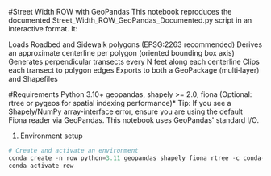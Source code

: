 #Street Width ROW with GeoPandas
This notebook reproduces the documented Street_Width_ROW_GeoPandas_Documented.py script in an interactive format.
It:

Loads Roadbed and Sidewalk polygons (EPSG:2263 recommended)
Derives an approximate centerline per polygon (oriented bounding box axis)
Generates perpendicular transects every N feet along each centerline
Clips each transect to polygon edges
Exports to both a GeoPackage (multi‑layer) and Shapefiles

#Requirements
Python 3.10+
geopandas, shapely >= 2.0, fiona
(Optional: rtree or pygeos for spatial indexing performance)*
Tip: If you see a Shapely/NumPy array-interface error, ensure you are using the default Fiona reader via GeoPandas. This notebook uses GeoPandas' standard I/O.

1) Environment setup

```python
# Create and activate an environment
conda create -n row python=3.11 geopandas shapely fiona rtree -c conda-forge
conda activate row
```

